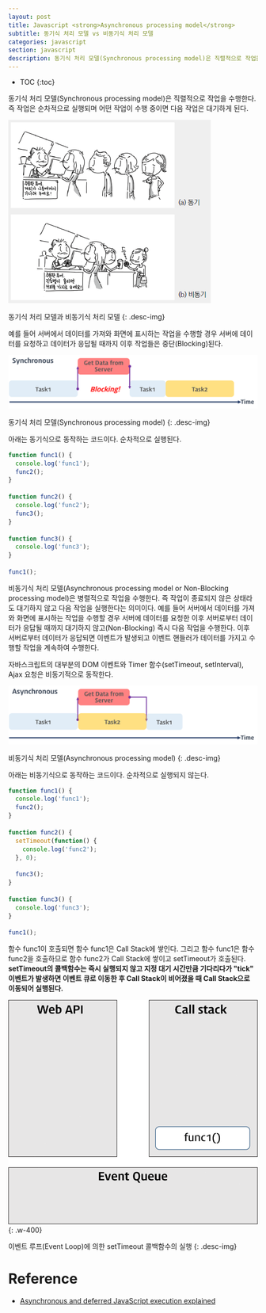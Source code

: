 ```yaml
---
layout: post
title: Javascript <strong>Asynchronous processing model</strong>
subtitle: 동기식 처리 모델 vs 비동기식 처리 모델
categories: javascript
section: javascript
description: 동기식 처리 모델(Synchronous processing model)은 직렬적으로 작업을 수행한다. 즉 작업은 순차적으로 실행되며 어떤 작업이 수행 중이면 다음 작업은 대기하게 된다. 예를 들어 서버에서 데이터를 가져와 화면에 표시하는 작업을 수행할 경우 서버에 데이터를 요청하고 데이터가 전달될 때까지 이후 작업들은 중단(Blocking)된다.
---
```


* TOC
{:toc}

동기식 처리 모델(Synchronous processing model)은 직렬적으로 작업을 수행한다. 즉 작업은 순차적으로 실행되며 어떤 작업이 수행 중이면 다음 작업은 대기하게 된다.

<img src='/img/block_nonblock.png'>

동기식 처리 모델과 비동기식 처리 모델
{: .desc-img}


예를 들어 서버에서 데이터를 가져와 화면에 표시하는 작업을 수행할 경우 서버에 데이터를 요청하고 데이터가 응답될 때까지 이후 작업들은 중단(Blocking)된다.

![synchronous](./img/synchronous.png)

동기식 처리 모델(Synchronous processing model)
{: .desc-img}

아래는 동기식으로 동작하는 코드이다. 순차적으로 실행된다.

```javascript
function func1() {
  console.log('func1');
  func2();
}

function func2() {
  console.log('func2');
  func3();
}

function func3() {
  console.log('func3');
}

func1();
```

비동기식 처리 모델(Asynchronous processing model or Non-Blocking processing model)은 병렬적으로 작업을 수행한다. 즉 작업이 종료되지 않은 상태라도 대기하지 않고 다음 작업을 실행한다는 의미이다. 예를 들어 서버에서 데이터를 가져와 화면에 표시하는 작업을 수행할 경우 서버에 데이터를 요청한 이후 서버로부터 데이터가 응답될 때까지 대기하지 않고(Non-Blocking) 즉시 다음 작업을 수행한다. 이후 서버로부터 데이터가 응답되면 이벤트가 발생되고 이벤트 핸들러가 데이터를 가지고 수행할 작업을 계속하여 수행한다.

자바스크립트의 대부분의 DOM 이벤트와 Timer 함수(setTimeout, setInterval), Ajax 요청은 비동기적으로 동작한다.

![asynchronous](./img/asynchronous.png)

비동기식 처리 모델(Asynchronous processing model)
{: .desc-img}

아래는 비동기식으로 동작하는 코드이다. 순차적으로 실행되지 않는다.

```javascript
function func1() {
  console.log('func1');
  func2();
}

function func2() {
  setTimeout(function() {
    console.log('func2');
  }, 0);

  func3();
}

function func3() {
  console.log('func3');
}

func1();
```

함수 func1이 호출되면 함수 func1은 Call Stack에 쌓인다. 그리고 함수 func1은 함수 func2을 호출하므로 함수 func2가 Call Stack에 쌓이고 setTimeout가 호출된다. <strong>setTimeout의 콜백함수는 즉시 실행되지 않고 지정 대기 시간만큼 기다리다가 "tick" 이벤트가 발생하면 이벤트 큐로 이동한 후 Call Stack이 비어졌을 때 Call Stack으로 이동되어 실행된다.</strong>

![event-loop](./img/event-loop.gif)
{: .w-400}

이벤트 루프(Event Loop)에 의한 setTimeout 콜백함수의 실행
{: .desc-img}

# Reference

* [Asynchronous and deferred JavaScript execution explained](http://peter.sh/experiments/asynchronous-and-deferred-javascript-execution-explained/)
